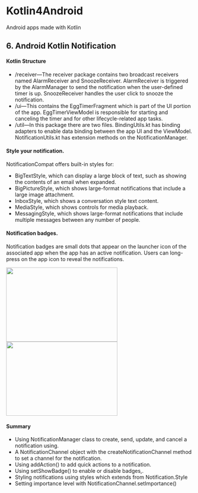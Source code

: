 # Kotlin4Android
Android apps made with Kotlin

## 6. Android Kotlin Notification
#### Kotlin Structure
* /receiver—The receiver package contains two broadcast receivers named AlarmReceiver and SnoozeReceiver. AlarmReceiver is triggered by the AlarmManager to send the notification when the user-defined timer is up. SnoozeReceiver handles the user click to snooze the notification.
* /ui—This contains the EggTimerFragment which is part of the UI portion of the app. EggTimerViewModel is responsible for starting and canceling the timer and for other lifecycle-related app tasks.
* /util—In this package there are two files. BindingUtils.kt has binding adapters to enable data binding between the app UI and the ViewModel. NotificationUtils.kt has extension methods on the NotificationManager.

#### Style your notification.
NotificationCompat offers built-in styles for:
* BigTextStyle, which can display a large block of text, such as showing the contents of an email when expanded.
* BigPictureStyle, which shows large-format notifications that include a large image attachment.
* InboxStyle, which shows a conversation style text content.
* MediaStyle, which shows controls for media playback.
* MessagingStyle, which shows large-format notifications that include multiple messages between any number of people.

#### Notification badges.
Notification badges are small dots that appear on the launcher icon of the associated app when the app has an active notification. Users can long-press on the app icon to reveal the notifications.

<a href="url"><img src="https://github.com/RocqJones/Kotlin4Android/blob/master/img/dot1.png" height="200" width="300" ></a>
<a href="url"><img src="https://github.com/RocqJones/Kotlin4Android/blob/master/img/dot2.png" height="200" width="300" ></a>

#### Summary
* Using NotificationManager class to create, send, update, and cancel a notification using.
* A NotificationChannel object with the createNotificationChannel method to set a channel for the notification.
* Using addAction() to add quick actions to a notification.
* Using setShowBadge() to enable or disable badges,.
* Styling notifications using styles which extends from Notification.Style
* Setting importance level with NotificationChannel.setImportance()
